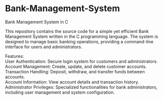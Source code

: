 # Bank-Management-System

Bank Management System in C

This repository contains the source code for a simple yet efficient Bank Management System written in the C programming language. The system is designed to manage basic banking operations, providing a command-line interface for users and administrators.

Features:
<br>
User Authentication: Secure login system for customers and administrators.<br>
Account Management: Create, update, and delete customer accounts.<br>
Transaction Handling: Deposit, withdraw, and transfer funds between accounts.<br>
Account Information: View account details and transaction history.<br>
Administrator Privileges: Specialized functionalities for bank administrators, including user management and system configuration.<br>
